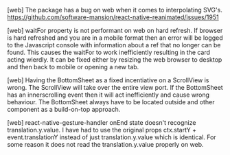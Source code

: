 [web] The package has a bug on web when it comes to interpolating SVG's.
https://github.com/software-mansion/react-native-reanimated/issues/1951

[web] waitFor property is not performant on web on hard refresh.
If browser is hard refreshed and you are in a mobile format then an error will be
logged to the Javascript console with information about a ref that no longer can be found.
This causes the waitFor to work inefficiently resulting in the card acting wierdly.
It can be fixed either by resizing the web browser to desktop and then back to
mobile or opening a new tab.

[web] Having the BottomSheet as a fixed incentiative on a ScrollView is wrong. The
ScrollView will take over the entire view port. If the BottomSheet has an innerscrolling event
then it will act inefficiently and cause wrong behaviour. The BottomSheet always have to be
located outside and other component as a build-on-top approach. 

[web] react-native-gesture-handler onEnd state doesn't recognize translation.y.value. I have had to use the original props ctx.startY +
event.translationY instead of just translation.y.value which is identical. For some reason it does not read the translation.y.value properly on web.